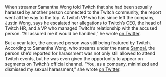 When streamer Samantha Wong told Twitch that she had been sexually harassed by another person connected to the Twitch community, the report went all the way to the top. A Twitch VP who has since left the company, Justin Wong, says he escalated her allegations to Twitch’s CEO, the head of Twitch HR, and a VP who managed Twitch’s relationship with the accused person. “All assured me it would be handled,” he wrote [on Twitter](https://twitter.com/JustinWong/status/1274919311782473729).

But a year later, the accused person was still being featured by Twitch. According to Samantha Wong, who streams under the name [Sampai](https://www.twitch.tv/Sampai), the person she’d reported for harassment was not only still allowed to attend Twitch events, but he was even given the opportunity to appear on segments on Twitch’s official channel. “You, as a company, minimized and dismissed my sexual harassment,” she wrote [on Twitter](https://twitter.com/Sampai/status/1274910389138935808).
